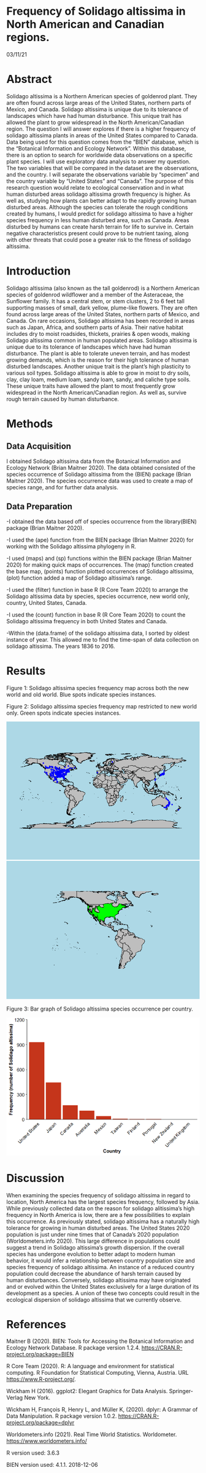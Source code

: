 Frequency of Solidago altissima in North American and Canadian regions.
================
03/11/21

# Abstract

Solidago altissima is a Northern American species of goldenrod plant.
They are often found across large areas of the United States, northern
parts of Mexico, and Canada. Solidago altissima is unique due to its
tolerance of landscapes which have had human disturbance. This unique
trait has allowed the plant to grow widespread in the North
American/Canadian region. The question I will answer explores if there
is a higher frequency of solidago altissima plants in areas of the
United States compared to Canada. Data being used for this question
comes from the “BIEN” database, which is the “Botanical Information and
Ecology Network”. Within this database, there is an option to search for
worldwide data observations on a specific plant species. I will use
exploratory data analysis to answer my question. The two variables that
will be compared in the dataset are the observations, and the country. I
will separate the observations variable by “specimen” and the country
variable by “United States” and “Canada”. The purpose of this research
question would relate to ecological conservation and in what human
disturbed areas solidago altissima growth frequency is higher. As well
as, studying how plants can better adapt to the rapidly growing human
disturbed areas. Although the species can tolerate the rough conditions
created by humans, I would predict for solidago altissima to have a
higher species frequency in less human disturbed area, such as Canada.
Areas disturbed by humans can create harsh terrain for life to survive
in. Certain negative characteristics present could prove to be nutrient
taxing, along with other threats that could pose a greater risk to the
fitness of solidago altissima.

# Introduction

Solidago altissima (also known as the tall goldenrod) is a Northern
American species of goldenrod wildflower and a member of the Asteraceae,
the Sunflower family. It has a central stem, or stem clusters, 2 to 6
feet tall supporting masses of small, dark yellow, plume-like flowers.
They are often found across large areas of the United States, northern
parts of Mexico, and Canada. On rare occasions, Solidago altissima has
been recorded in areas such as Japan, Africa, and southern parts of
Asia. Their native habitat includes dry to moist roadsides, thickets,
prairies & open woods, making Solidago altissima common in human
populated areas. Solidago altissima is unique due to its tolerance of
landscapes which have had human disturbance. The plant is able to
tolerate uneven terrain, and has modest growing demands, which is the
reason for their high tolerance of human disturbed landscapes. Another
unique trait is the plant’s high plasticity to various soil types.
Solidago altissima is able to grow in moist to dry soils, clay, clay
loam, medium loam, sandy loam, sandy, and caliche type soils. These
unique traits have allowed the plant to most frequently grow widespread
in the North American/Canadian region. As well as, survive rough terrain
caused by human disturbance.

# Methods

## Data Acquisition

I obtained Solidago altissima data from the Botanical Information and
Ecology Network (Brian Maitner 2020). The data obtained consisted of the
species occurrence of Solidago altissima from the (BIEN) package (Brian
Maitner 2020). The species occurrence data was used to create a map of
species range, and for further data analysis.

## Data Preparation

\-I obtained the data based off of species occurrence from the
library(BIEN) package (Brian Maitner 2020).

\-I used the (ape) function from the BIEN package (Brian Maitner 2020)
for working with the Solidago altissima phylogeny in R.

\-I used (maps) and (sp) functions within the BIEN package (Brian
Maitner 2020) for making quick maps of occurrences. The (map) function
created the base map, (points) function plotted occurrences of Solidago
altissima, (plot) function added a map of Solidago altissima’s range.

\-I used the (filter) function in base R (R Core Team 2020) to arrange
the Solidago altissima data by species, species occurrence, new world
only, country, United States, Canada.

\-I used the (count) function in base R (R Core Team 2020) to count the
Solidago altissima frequency in both United States and Canada.

\-Within the (data.frame) of the solidago altissima data, I sorted by
oldest instance of year. This allowed me to find the time-span of data
collection on solidago altissima. The years 1836 to 2016.

# Results

Figure 1: Solidago altissima species frequency map across both the new
world and old world. Blue spots indicate species instances.

Figure 2: Solidago altissima species frequency map restricted to new
world only. Green spots indicate species instances.

![](README_files/figure-gfm/unnamed-chunk-3-1.png)<!-- -->![](README_files/figure-gfm/unnamed-chunk-3-2.png)<!-- -->

Figure 3: Bar graph of Solidago altissima species occurrence per
country.

![](README_files/figure-gfm/unnamed-chunk-5-1.png)<!-- -->

# Discussion

When examining the species frequency of solidago altissima in regard to
location, North America has the largest species frequency, followed by
Asia. While previously collected data on the reason for solidago
alitissima’s high frequency in North America is low, there are a few
possibilities to explain this occurrence. As previously stated, solidago
altissima has a naturally high tolerance for growing in human disturbed
areas. The United States 2020 population is just under nine times that
of Canada’s 2020 population (Worldometers.info 2020). This large
difference in populations could suggest a trend in Solidago altissima’s
growth dispersion. If the overall species has undergone evolution to
better adapt to modern human behavior, it would infer a relationship
between country population size and species frequency of solidago
altissima. An instance of a reduced country population could decrease
the abundance of harsh terrain caused by human disturbances. Conversely,
solidago altissima may have originated and or evolved within the United
States exclusively for a large duration of its development as a species.
A union of these two concepts could result in the ecological dispersion
of solidago altissima that we currently observe.

# References

Maitner B (2020). BIEN: Tools for Accessing the Botanical Information
and Ecology Network Database. R package version 1.2.4.
<https://CRAN.R-project.org/package=BIEN>

R Core Team (2020). R: A language and environment for statistical
computing. R Foundation for Statistical Computing, Vienna, Austria. URL
<https://www.R-project.org/>.

Wickham H (2016). ggplot2: Elegant Graphics for Data Analysis.
Springer-Verlag New York.

Wickham H, François R, Henry L, and Müller K, (2020). dplyr: A Grammar
of Data Manipulation. R package version 1.0.2.
<https://CRAN.R-project.org/package=dplyr>

Worldometers.info (2021). Real Time World Statistics. Worldometer.
<https://www.worldometers.info/>

R version used: 3.6.3

BIEN version used: 4.1.1. 2018-12-06
